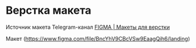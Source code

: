 # Верстка макета
Источник макета Telegram-канал [FIGMA | Макеты для верстки](https://t.me/+oXZSKMmXp6UyOGI6)

Макет (https://www.figma.com/file/BncYhV9CBcVSw9EaagQih6/landing)